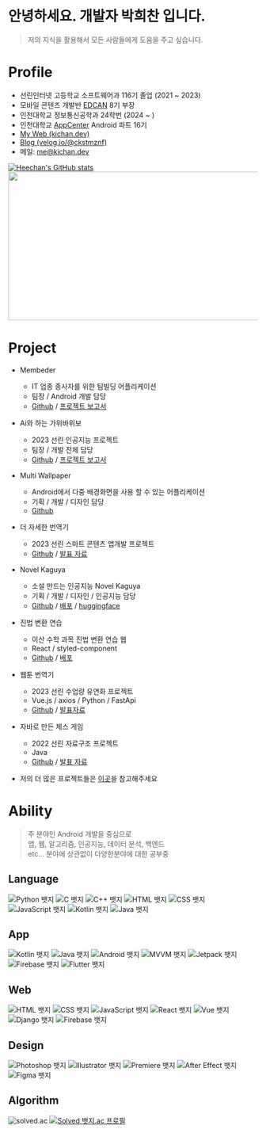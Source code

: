 # 안녕하세요. 개발자 <b>박희찬</b> 입니다.

>  저의 지식을 활용해서 모든 사람들에게 도움을 주고 싶습니다.

# Profile
- 선린인터넷 고등학교 소프트웨어과 116기 졸업 (2021 ~ 2023)
- 모바일 콘텐즈 개발반 [EDCAN](https://edcan.kr) 8기 부장
- 인천대학교 정보통신공학과 24학번 (2024 ~ )
- 인천대학교 [AppCenter](https://home.inuappcenter.kr/) Android 파트 16기
- [My Web (kichan.dev)](https://kichan.dev) 
- [Blog (velog.io/@ckstmznf)](https://velog.io/@ckstmznf)
- 메일: me@kichan.dev

[![Heechan's GitHub stats](https://github-readme-stats.vercel.app/api?username=kichan05)](https://github.com/anuraghazra/github-readme-stats)
<a href="https://github.com/devxb/gitanimals">
  <img
    src="https://render.gitanimals.org/farms/kichan05"
    width="600"
    height="300"
  />
</a>
  

# Project
- Membeder
  - IT 업종 종사자를 위한 팀빌딩 어플리케이션
  - 팀장 / Android 개발 담당
  - [Github](https://github.com/Membeder)
  /
  [프로젝트 보고서](https://drive.google.com/file/d/1_Xco4DxNDVJppvE2l8VnLhB_r-BDjHhT/view)
- Ai와 하는 가위바위보
  - 2023 선린 인공지능 프로젝트
  - 팀장 / 개발 전체 담당
  - [Github](https://github.com/kichan05/2023-Sunrin-Ai-Project)
  / 
  [프로젝트 보고서](https://drive.google.com/file/d/1SoAQeyaQgwolm66yWDZ6LaOOCfC1vS5_/view?usp=sharing)
- Multi Wallpaper
  - Android에서 다중 배경화면을 사용 할 수 있는 어플리케이션
  - 기획 / 개발 / 디자인 담당
  - [Github](https://github.com/kichan05/Multi-Wallpaper)
- 더 자세한 번역기
  - 2023 선린 스마트 콘텐츠 앱개발 프로젝트
  - [Github](https://github.com/kichan05/More-detailed)
  /
  [발표 자료](https://drive.google.com/file/d/1y5QEZzCB_mMdZaYcXtvlop-1Bv5xvQZG/view?usp=sharing)
- Novel Kaguya
  - 소설 만드는 인공지능 Novel Kaguya
  - 기획 / 개발 / 디자인 / 인공지능 담당
  - [Github](https://github.com/kichan05/Novel-Kaguya)
  /
  [배포](https://novel.kichan.dev)
  /
  [huggingface](https://huggingface.co/kichan05/Novel-Kaguya)
- 진법 변환 연습
  - 이산 수학 과목 진법 변환 연습 웹
  - React / styled-component
  - [Github](https://github.com/kichan05/jinbub)
  /
  [배포](https://jinbub.kichan.dev/)
- 웹툰 번역기
  - 2023 선린 수업량 유연화 프로젝트
  - Vue.js / axios / Python / FastApi
  - [Github](https://github.com/kichan05/Webtoon-Translater)
  /
  [발표자료](https://www.figma.com/proto/r0HzBngz26b1eD05LKZCiZ/%EB%B0%9C%ED%91%9C-%EC%9E%90%EB%A3%8C-%EB%AA%A8%EC%9D%8C?type=design&node-id=411-4&t=Ziid8AQXamVLK6px-0&scaling=contain&page-id=411%3A4](https://www.figma.com/proto/r0HzBngz26b1eD05LKZCiZ/%EB%B0%9C%ED%91%9C-%EC%9E%90%EB%A3%8C-%EB%AA%A8%EC%9D%8C?type=design&node-id=411-5&t=ueCbnJnC8hJj7vUo-1&scaling=contain&page-id=411%3A4&mode=design)https://www.figma.com/proto/r0HzBngz26b1eD05LKZCiZ/%EB%B0%9C%ED%91%9C-%EC%9E%90%EB%A3%8C-%EB%AA%A8%EC%9D%8C?type=design&node-id=411-5&t=ueCbnJnC8hJj7vUo-1&scaling=contain&page-id=411%3A4&mode=design)
- 자바로 만든 체스 게임
  - 2022 선린 자료구조 프로젝트
  - Java
  - [Github](https://github.com/kichan05/2022-Sunrin-DataStructure-Project)
  /
  [발표 자료](https://drive.google.com/file/d/1OiGBiA-CBR-pkCk_im2QG75xILhTpE_p/view?usp=sharing)


- 저의 더 많은 프로젝트들은 [이곳](https://heechan0213.notion.site/Heechan-s-Portfolio-77907808d4fa45bc966db7bc57189e43)을 참고해주세요

# Ability
  > 주 분야인 Android 개발을 중심으로 <br>
  > 앱, 웹, 알고리즘, 인공지능, 데이터 분석, 백엔드<br>
  > etc... 분야에 상관없이 다양한분야에 대한 공부중

## Language
![Python 뱃지](https://img.shields.io/badge/Python-7/10-3776AB?logo=Python&logoColor=white)
![C 뱃지](https://img.shields.io/badge/C-5/10-A8B9CC?logo=C&logoColor=white)
![C++ 뱃지](https://img.shields.io/badge/C++-5/10-00599C?logo=Cplusplus&logoColor=white)
![HTML 뱃지](https://img.shields.io/badge/HTML-7/10-E34F26?logo=HTML&logoColor=white)
![CSS 뱃지](https://img.shields.io/badge/CSS-6/10-1572B6?logo=CSS&logoColor=white)
![JavaScript 뱃지](https://img.shields.io/badge/JavaScript-6/10-F7DF1E?logo=JavaScript&logoColor=white)
![Kotlin 뱃지](https://img.shields.io/badge/Kotlin-6/10-7F52FF?logo=Kotlin&logoColor=white)
![Java 뱃지](https://img.shields.io/badge/Java-4/10-007396?logo=Java&logoColor=white)

## App
![Kotlin 뱃지](https://img.shields.io/badge/Kotlin-6/10-7F52FF?logo=Kotlin&logoColor=white)
![Java 뱃지](https://img.shields.io/badge/Java-4/10-007396?logo=Java&logoColor=white)
![Android 뱃지](https://img.shields.io/badge/Android-6/10-3DDC84?logo=Android&logoColor=white)
![MVVM 뱃지](https://img.shields.io/badge/MVVM-7/10-3DDC84?logo=MVVM&logoColor=white)
![Jetpack 뱃지](https://img.shields.io/badge/JetpackCompose-3/10-4285F4?logo=Jetpack&logoColor=white)
![Firebase 뱃지](https://img.shields.io/badge/Firebase-5/10-FFCA28?logo=Firebase&logoColor=white)
![Flutter 뱃지](https://img.shields.io/badge/Flutter-2/10-02569B?logo=Flutter&logoColor=white)

## Web
![HTML 뱃지](https://img.shields.io/badge/HTML-7/10-E34F26?logo=HTML&logoColor=white)
![CSS 뱃지](https://img.shields.io/badge/CSS-6/10-1572B6?logo=CSS&logoColor=white)
![JavaScript 뱃지](https://img.shields.io/badge/JavaScript-6/10-F7DF1E?logo=JavaScript&logoColor=white)
![React 뱃지](https://img.shields.io/badge/React-6/10-61DAFB?logo=React&logoColor=white)
![Vue 뱃지](https://img.shields.io/badge/Vue.js-4/10-4FC08D?logo=Vue.js&logoColor=white)
![Django 뱃지](https://img.shields.io/badge/Django-3/10-092E20?logo=Django&logoColor=white)
![Firebase 뱃지](https://img.shields.io/badge/Firebase-5/10-FFCA28?logo=Firebase&logoColor=white)

## Design
![Photoshop 뱃지](https://img.shields.io/badge/Photoshop-4/10-31A8FF?logo=AdobePhotoshop&logoColor=white)
![Illustrator 뱃지](https://img.shields.io/badge/Illustrator-4/10-FF9A00?logo=AdobeIllustrator&logoColor=white)
![Premiere 뱃지](https://img.shields.io/badge/PremierePro-2/10-9999FF?logo=AdobePremierePro&logoColor=white)
![After Effect 뱃지](https://img.shields.io/badge/AfterEffects-2/10-9999FF?logo=AdobeAfterEffects&logoColor=white)
![Figma 뱃지](https://img.shields.io/badge/Figma-8/10-F24E1E?logo=Figma&logoColor=white)

## Algorithm
![solved.ac](http://mazandi.herokuapp.com/api?handle=ckstmznf&theme=dark")
[![Solved 뱃지.ac 프로필](http://mazassumnida.wtf/api/v2/generate_badge?boj=ckstmznf)](https://solved.ac/ckstmznf)
